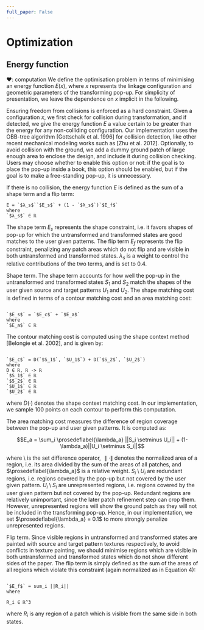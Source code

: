 ```yaml
---
full_paper: False
---
```

# Optimization
## Energy function
❤: computation
We define the optimisation problem in terms of minimising <span class="def:E">an energy function $E(x)$, where $x$ represents the linkage configuration and geometric parameters of the transforming pop-up</span>. For simplicity of presentation, we leave the dependence on $x$ implicit in the following.

Ensuring freedom from collisions is enforced as a hard constraint. Given a configuration $x$, we first check for collision during transformation, and if detected, we give the energy function $E$ a value certain to be greater than the energy for any non-colliding configuration. Our implementation uses the OBB-tree algorithm [Gottschalk et al. 1996] for collision detection, like other recent mechanical modeling works such as [Zhu et al. 2012]. Optionally, to avoid collision with the ground, we add a dummy ground patch of large enough area to enclose the design, and include it during collision checking. Users may choose whether to enable this option or not: if the goal is to place the pop-up inside a book, this option should be enabled, but if the goal is to make a free-standing pop-up, it is unnecessary.

If there is no collision, the energy function $E$ is defined as the sum of a shape term and a flip term:

``` iheartla
E = `$λ_s$``$E_s$` + (1 - `$λ_s$`)`$E_f$` 
where
`$λ_s$` ∈ ℝ 
```

<span class="def:E_s">The shape term $E_s$ represents the shape constraint</span>, i.e. it favors shapes of pop-up for which the untransformed and transformed states are good matches to the user given patterns. <span class="def:E_f">The flip term $E_f$ represents the flip constraint, penalizing any patch areas which do not flip and are visible in both untransformed and transformed states</span>. <span class="def:λ_s">$λ_s$ is a weight to control the relative contributions of the two terms, and is set to 0.4</span>.

Shape term. The shape term accounts for how well the pop-up in the untransformed and transformed states $S_1$ and $S_2$ match the shapes of the user given source and target patterns $U_1$ and $U_2$. The shape matching cost is defined in terms of a contour matching cost and an area matching cost:
``` iheartla

`$E_s$` = `$E_c$` + `$E_a$` 
where
`$E_a$` ∈ ℝ
```
The contour matching cost is computed using the shape context method [Belongie et al. 2002], and is given by:
``` iheartla

`$E_c$` = D(`$S_1$`, `$U_1$`) + D(`$S_2$`, `$U_2$`)
where
D ∈ ℝ, ℝ -> ℝ
`$S_1$` ∈ ℝ
`$S_2$` ∈ ℝ
`$U_1$` ∈ ℝ
`$U_2$` ∈ ℝ
```
where $D(·)$ denotes the shape context matching cost. In our implementation, we sample 100 points on each contour to perform this computation.

The area matching cost measures the difference of region coverage between the pop-up and user given patterns. It is computed as:

$$E_a = \sum_i \prosedeflabel{\lambda_a} ||S_i \setminus U_i|| + (1-\lambda_a)||U_i \setminus S_i||$$

where \ is the set difference operator, $∥ · ∥$ denotes the normalized area of a region, i.e. its area divided by the sum of the areas of all patches, and $\prosedeflabel{\lambda_a}$ is a relative weight. $S_i \setminus U_i$ are redundant regions, i.e. regions covered by the pop-up but not covered by the user given pattern. $U_i \setminus S_i$ are unrepresented regions, i.e. regions covered by the user given pattern but not covered by the pop-up. Redundant regions are relatively unimportant, since the later patch refinement step can crop them. However, unrepresented regions will show the ground patch as they will not be included in the transforming pop-up. Hence, in our implementation, we set $\prosedeflabel{\lambda_a} = 0.1$ to more strongly penalize unrepresented regions.

Flip term. Since visible regions in untransformed and transformed states are painted with source and target pattern textures respectively, to avoid conflicts in texture painting, we should minimise regions which are visible in both untransformed and transformed states which do not show different sides of the paper. The flip term is simply defined as the sum of the areas of all regions which violate this constraint (again normalized as in Equation 4):

``` iheartla

`$E_f$` = sum_i ||R_i||
where

R_i ∈ ℝ^3
```

where <span class="def:R">$R_i$ is any region of a patch which is visible from the same side in both states</span>.





















